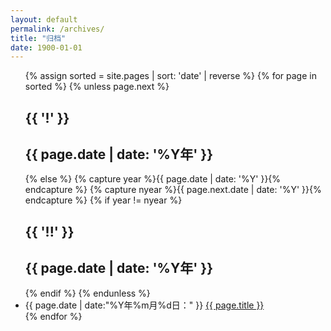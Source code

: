 ```yaml
---
layout: default
permalink: /archives/
title: "归档"
date: 1900-01-01
---
```

<ul>
  {% assign sorted = site.pages | sort: 'date' | reverse %}
  {% for page in sorted %}
    {% unless page.next %}
      <h2> {{ '!' }} </h2>
      <h2>{{ page.date | date: '%Y年' }}</h2>
    {% else %}
      {% capture year %}{{ page.date | date: '%Y' }}{% endcapture %}
      {% capture nyear %}{{ page.next.date | date: '%Y' }}{% endcapture %}
      {% if year != nyear %}
        <h2> {{ '!!' }} </h2>
        <h2>{{ page.date | date: '%Y年' }}</h2>
      {% endif %}
    {% endunless %}
      <li>{{ page.date | date:"%Y年%m月%d日：" }} <a href="{{ page.url }}">{{ page.title }}</a></li>
  {% endfor %}

</ul>
